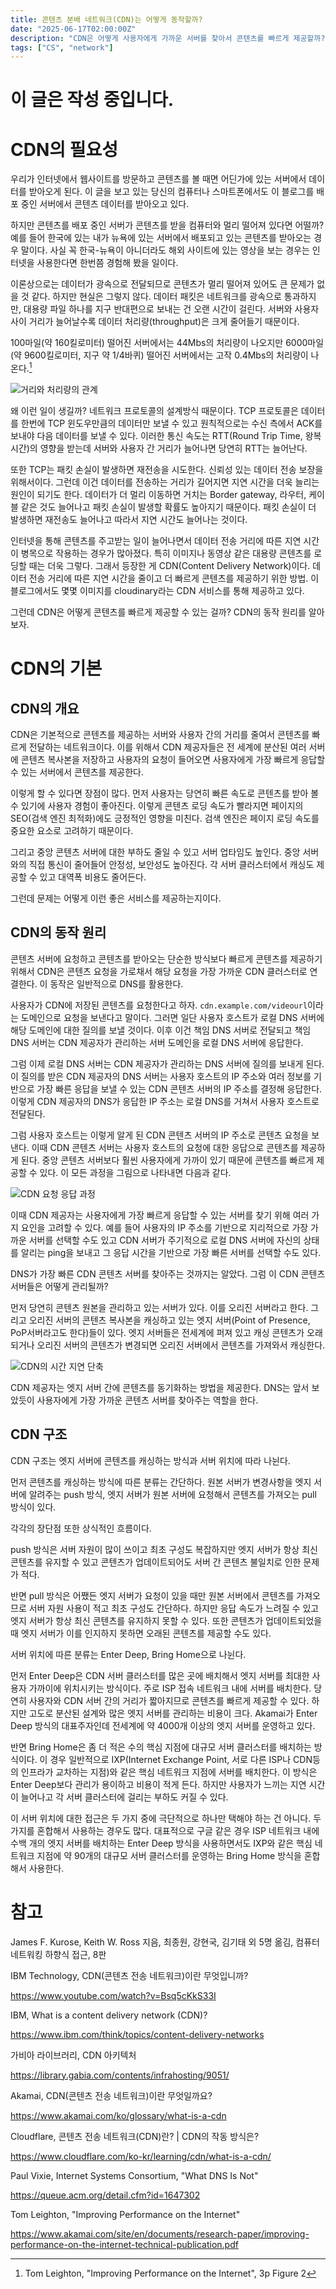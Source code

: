 ```yaml
---
title: 콘텐츠 분배 네트워크(CDN)는 어떻게 동작할까?
date: "2025-06-17T02:00:00Z"
description: "CDN은 어떻게 사용자에게 가까운 서버를 찾아서 콘텐츠를 빠르게 제공할까? CDN의 동작 원리를 알아보자."
tags: ["CS", "network"]
---
```


# 이 글은 작성 중입니다.

# CDN의 필요성

우리가 인터넷에서 웹사이트를 방문하고 콘텐츠를 볼 때면 어딘가에 있는 서버에서 데이터를 받아오게 된다. 이 글을 보고 있는 당신의 컴퓨터나 스마트폰에서도 이 블로그를 배포 중인 서버에서 콘텐츠 데이터를 받아오고 있다.

하지만 콘텐츠를 배포 중인 서버가 콘텐츠를 받을 컴퓨터와 멀리 떨어져 있다면 어떨까? 예를 들어 한국에 있는 내가 뉴욕에 있는 서버에서 배포되고 있는 콘텐츠를 받아오는 경우 말이다. 사실 꼭 한국-뉴욕이 아니더라도 해외 사이트에 있는 영상을 보는 경우는 인터넷을 사용한다면 한번쯤 경험해 봤을 일이다.

이론상으로는 데이터가 광속으로 전달되므로 콘텐츠가 멀리 떨어져 있어도 큰 문제가 없을 것 같다. 하지만 현실은 그렇지 않다. 데이터 패킷은 네트워크를 광속으로 통과하지만, 대용량 파일 하나를 지구 반대편으로 보내는 건 오랜 시간이 걸린다. 서버와 사용자 사이 거리가 늘어날수록 데이터 처리량(throughput)은 크게 줄어들기 때문이다.

100마일(약 160킬로미터) 떨어진 서버에서는 44Mbs의 처리량이 나오지만 6000마일(약 9600킬로미터, 지구 약 1/4바퀴) 떨어진 서버에서는 고작 0.4Mbs의 처리량이 나온다.[^1]

![거리와 처리량의 관계](./distance-and-throughput.png)

왜 이런 일이 생길까? 네트워크 프로토콜의 설계방식 때문이다. TCP 프로토콜은 데이터를 한번에 TCP 윈도우만큼의 데이터만 보낼 수 있고 원칙적으로는 수신 측에서 ACK를 보내야 다음 데이터를 보낼 수 있다. 이러한 통신 속도는 RTT(Round Trip Time, 왕복 시간)의 영향을 받는데 서버와 사용자 간 거리가 늘어나면 당연히 RTT는 늘어난다.

또한 TCP는 패킷 손실이 발생하면 재전송을 시도한다. 신뢰성 있는 데이터 전송 보장을 위해서이다. 그런데 이건 데이터를 전송하는 거리가 길어지면 지연 시간을 더욱 늘리는 원인이 되기도 한다. 데이터가 더 멀리 이동하면 거치는 Border gateway, 라우터, 케이블 같은 것도 늘어나고 패킷 손실이 발생할 확률도 높아지기 때문이다. 패킷 손실이 더 발생하면 재전송도 늘어나고 따라서 지연 시간도 늘어나는 것이다.

인터넷을 통해 콘텐츠를 주고받는 일이 늘어나면서 데이터 전송 거리에 따른 지연 시간이 병목으로 작용하는 경우가 많아졌다. 특히 이미지나 동영상 같은 대용량 콘텐츠를 로딩할 때는 더욱 그렇다. 그래서 등장한 게 CDN(Content Delivery Network)이다. 데이터 전송 거리에 따른 지연 시간을 줄이고 더 빠르게 콘텐츠를 제공하기 위한 방법. 이 블로그에서도 몇몇 이미지를 cloudinary라는 CDN 서비스를 통해 제공하고 있다.

그런데 CDN은 어떻게 콘텐츠를 빠르게 제공할 수 있는 걸까? CDN의 동작 원리를 알아보자.

# CDN의 기본

## CDN의 개요

CDN은 기본적으로 콘텐츠를 제공하는 서버와 사용자 간의 거리를 줄여서 콘텐츠를 빠르게 전달하는 네트워크이다. 이를 위해서 CDN 제공자들은 전 세계에 분산된 여러 서버에 콘텐츠 복사본을 저장하고 사용자의 요청이 들어오면 사용자에게 가장 빠르게 응답할 수 있는 서버에서 콘텐츠를 제공한다.

이렇게 할 수 있다면 장점이 많다. 먼저 사용자는 당연히 빠른 속도로 콘텐츠를 받아 볼 수 있기에 사용자 경험이 좋아진다. 이렇게 콘텐츠 로딩 속도가 빨라지면 페이지의 SEO(검색 엔진 최적화)에도 긍정적인 영향을 미친다. 검색 엔진은 페이지 로딩 속도를 중요한 요소로 고려하기 때문이다.

그리고 중앙 콘텐츠 서버에 대한 부하도 줄일 수 있고 서버 업타임도 높인다. 중앙 서버와의 직접 통신이 줄어들어 안정성, 보안성도 높아진다. 각 서버 클러스터에서 캐싱도 제공할 수 있고 대역폭 비용도 줄어든다.

그런데 문제는 어떻게 이런 좋은 서비스를 제공하는지이다.

## CDN의 동작 원리

콘텐츠 서버에 요청하고 콘텐츠를 받아오는 단순한 방식보다 빠르게 콘텐츠를 제공하기 위해서 CDN은 콘텐츠 요청을 가로채서 해당 요청을 가장 가까운 CDN 클러스터로 연결한다. 이 동작은 일반적으로 DNS를 활용한다.

사용자가 CDN에 저장된 콘텐츠를 요청한다고 하자. `cdn.example.com/videourl`이라는 도메인으로 요청을 보낸다고 말이다. 그러면 일단 사용자 호스트가 로컬 DNS 서버에 해당 도메인에 대한 질의를 보낼 것이다. 이후 이건 책임 DNS 서버로 전달되고 책임 DNS 서버는 CDN 제공자가 관리하는 서버 도메인을 로컬 DNS 서버에 응답한다.

그럼 이제 로컬 DNS 서버는 CDN 제공자가 관리하는 DNS 서버에 질의를 보내게 된다. 이 질의를 받은 CDN 제공자의 DNS 서버는 사용자 호스트의 IP 주소와 여러 정보를 기반으로 가장 빠른 응답을 보낼 수 있는 CDN 콘텐츠 서버의 IP 주소를 결정해 응답한다. 이렇게 CDN 제공자의 DNS가 응답한 IP 주소는 로컬 DNS를 거쳐서 사용자 호스트로 전달된다.

그럼 사용자 호스트는 이렇게 알게 된 CDN 콘텐츠 서버의 IP 주소로 콘텐츠 요청을 보낸다. 이때 CDN 콘텐츠 서버는 사용자 호스트의 요청에 대한 응답으로 콘텐츠를 제공하게 된다. 중앙 콘텐츠 서버보다 훨씬 사용자에게 가까이 있기 때문에 콘텐츠를 빠르게 제공할 수 있다. 이 모든 과정을 그림으로 나타내면 다음과 같다.

![CDN 요청 응답 과정](./cdn-request-response.png)

이때 CDN 제공자는 사용자에게 가장 빠르게 응답할 수 있는 서버를 찾기 위해 여러 가지 요인을 고려할 수 있다. 예를 들어 사용자의 IP 주소를 기반으로 지리적으로 가장 가까운 서버를 선택할 수도 있고 CDN 서버가 주기적으로 로컬 DNS 서버에 자신의 상태를 알리는 ping을 보내고 그 응답 시간을 기반으로 가장 빠른 서버를 선택할 수도 있다.

DNS가 가장 빠른 CDN 콘텐츠 서버를 찾아주는 것까지는 알았다. 그럼 이 CDN 콘텐츠 서버들은 어떻게 관리될까?

먼저 당연히 콘텐츠 원본을 관리하고 있는 서버가 있다. 이를 오리진 서버라고 한다. 그리고 오리진 서버의 콘텐츠 복사본을 캐싱하고 있는 엣지 서버(Point of Presence, PoP서버라고도 한다)들이 있다. 엣지 서버들은 전세계에 퍼져 있고 캐싱 콘텐츠가 오래되거나 오리진 서버의 콘텐츠가 변경되면 오리진 서버에서 콘텐츠를 가져와서 캐싱한다.

![CDN의 시간 지연 단축](./cdn-connection.png)

CDN 제공자는 엣지 서버 간에 콘텐츠를 동기화하는 방법을 제공한다. DNS는 앞서 보았듯이 사용자에게 가장 가까운 콘텐츠 서버를 찾아주는 역할을 한다.

## CDN 구조

CDN 구조는 엣지 서버에 콘텐츠를 캐싱하는 방식과 서버 위치에 따라 나뉜다.

먼저 콘텐츠를 캐싱하는 방식에 따른 분류는 간단하다. 원본 서버가 변경사항을 엣지 서버에 알려주는 push 방식, 엣지 서버가 원본 서버에 요청해서 콘텐츠를 가져오는 pull 방식이 있다.

각각의 장단점 또한 상식적인 흐름이다.

push 방식은 서버 자원이 많이 쓰이고 최초 구성도 복잡하지만 엣지 서버가 항상 최신 콘텐츠를 유지할 수 있고 콘텐츠가 업데이트되어도 서버 간 콘텐츠 불일치로 인한 문제가 적다.

반면 pull 방식은 어쨌든 엣지 서버가 요청이 있을 때만 원본 서버에서 콘텐츠를 가져오므로 서버 자원 사용이 적고 최초 구성도 간단하다. 하지만 응답 속도가 느려질 수 있고 엣지 서버가 항상 최신 콘텐츠를 유지하지 못할 수 있다. 또한 콘텐츠가 업데이트되었을 때 엣지 서버가 이를 인지하지 못하면 오래된 콘텐츠를 제공할 수도 있다.

서버 위치에 따른 분류는 Enter Deep, Bring Home으로 나뉜다.

먼저 Enter Deep은 CDN 서버 클러스터를 많은 곳에 배치해서 엣지 서버를 최대한 사용자 가까이에 위치시키는 방식이다. 주로 ISP 접속 네트워크 내에 서버를 배치한다. 당연히 사용자와 CDN 서버 간의 거리가 짧아지므로 콘텐츠를 빠르게 제공할 수 있다. 하지만 고도로 분산된 설계와 많은 엣지 서버를 관리하는 비용이 크다. Akamai가 Enter Deep 방식의 대표주자인데 전세계에 약 4000개 이상의 엣지 서버를 운영하고 있다.

반면 Bring Home은 좀 더 적은 수의 핵심 지점에 대규모 서버 클러스터를 배치하는 방식이다. 이 경우 일반적으로 IXP(Internet Exchange Point, 서로 다른 ISP나 CDN등의 인프라가 교차하는 지점)와 같은 핵심 네트워크 지점에 서버를 배치한다. 이 방식은 Enter Deep보다 관리가 용이하고 비용이 적게 든다. 하지만 사용자가 느끼는 지연 시간이 늘어나고 각 서버 클러스터에 걸리는 부하도 커질 수 있다.

이 서버 위치에 대한 접근은 두 가지 중에 극단적으로 하나만 택해야 하는 건 아니다. 두 가지를 혼합해서 사용하는 경우도 많다. 대표적으로 구글 같은 경우 ISP 네트워크 내에 수백 개의 엣지 서버를 배치하는 Enter Deep 방식을 사용하면서도 IXP와 같은 핵심 네트워크 지점에 약 90개의 대규모 서버 클러스터를 운영하는 Bring Home 방식을 혼합해서 사용한다.


# 참고

James F. Kurose, Keith W. Ross 지음, 최종원, 강현국, 김기태 외 5명 옮김, 컴퓨터 네트워킹 하향식 접근, 8판

IBM Technology, CDN(콘텐츠 전송 네트워크)이란 무엇입니까?

https://www.youtube.com/watch?v=Bsq5cKkS33I

IBM, What is a content delivery network (CDN)?

https://www.ibm.com/think/topics/content-delivery-networks

가비아 라이브러리, CDN 아키텍처

https://library.gabia.com/contents/infrahosting/9051/

Akamai, CDN(콘텐츠 전송 네트워크)이란 무엇일까요?

https://www.akamai.com/ko/glossary/what-is-a-cdn

Cloudflare, 콘텐츠 전송 네트워크(CDN)란? | CDN의 작동 방식은?

https://www.cloudflare.com/ko-kr/learning/cdn/what-is-a-cdn/

Paul Vixie, Internet Systems Consortium, "What DNS Is Not"

https://queue.acm.org/detail.cfm?id=1647302

Tom Leighton, "Improving Performance on the Internet"

https://www.akamai.com/site/en/documents/research-paper/improving-performance-on-the-internet-technical-publication.pdf

[^1]: Tom Leighton, "Improving Performance on the Internet", 3p Figure 2